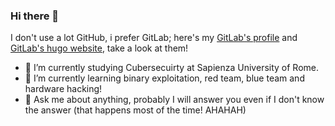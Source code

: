 ### Hi there 👋

I don't use a lot GitHub, i prefer GitLab; here's my [GitLab's profile](https://gitlab.com/myasnik) and [GitLab's hugo website](https://myasnik.gitlab.io/), take a look at them!

- 🔭 I’m currently studying Cubersecuirty at Sapienza University of Rome.
- 🌱 I’m currently learning binary exploitation, red team, blue team and hardware hacking!
- 💬 Ask me about anything, probably I will answer you even if I don't know the answer (that happens most of the time! AHAHAH)
